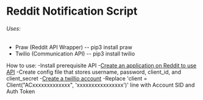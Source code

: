 # Reddit Notification Script

###### Uses:
- Praw (Reddit API Wrapper) -- pip3 install praw
- Twilio (Communication API) -- pip3 install twilio


How to use:
-Install prerequisite API
-[Create an application on Reddit to use API](https://www.reddit.com/prefs/apps)
-Create config file that stores username, password, client_id, and client_secret
-[Create a twillio account](https://console.twilio.com)
-Replace 'client = Client("ACxxxxxxxxxxxxx", 'xxxxxxxxxxxxxxxx')' line with Account SID and Auth Token 
